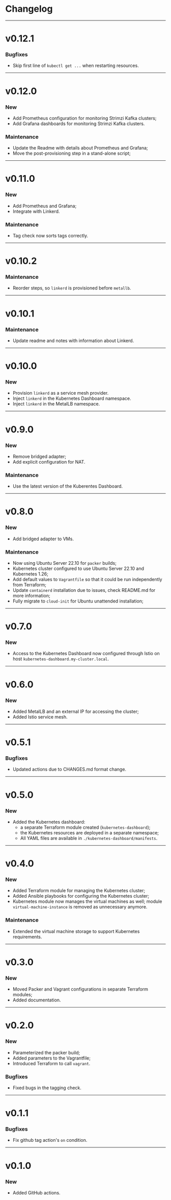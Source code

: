 # Changelog

---

# v0.12.1

### Bugfixes

- Skip first line of `kubectl get ...` when restarting resources.

---

# v0.12.0

### New

- Add Prometheus configuration for monitoring Strimzi Kafka clusters;
- Add Grafana dashboards for monitoring Strimzi Kafka clusters.

### Maintenance

- Update the Readme with details about Prometheus and Grafana;
- Move the post-provisioning step in a stand-alone script;

---

# v0.11.0

### New

- Add Prometheus and Grafana;
- Integrate with Linkerd.

### Maintenance

- Tag check now sorts tags correctly.

---

# v0.10.2

### Maintenance

- Reorder steps, so `linkerd` is provisioned before `metallb`.

---

# v0.10.1

### Maintenance

- Update readme and notes with information about Linkerd.

---

# v0.10.0

### New

- Provision `linkerd` as a service mesh provider.
- Inject `linkerd` in the Kubernetes Dashboard namespace.
- Inject `linkerd` in the MetalLB namespace.

---

# v0.9.0

### New

- Remove bridged adapter;
- Add explicit configuration for NAT.

### Maintenance

- Use the latest version of the Kuberentes Dashboard.

---

# v0.8.0

### New

- Add bridged adapter to VMs.

### Maintenance

- Now using Ubuntu Server 22.10 for `packer` builds;
- Kubernetes cluster configured to use Ubuntu Server 22.10 and Kubernetes 1.26;
- Add default values to `Vagrantfile` so that it could be run independently from Terraform;
- Update `containerd` installation due to issues, check README.md for more information;
- Fully migrate to `cloud-init` for Ubuntu unattended installation;

---

# v0.7.0

### New

- Access to the Kubernetes Dashboard now configured through Istio on host `kubernetes-dashboard.my-cluster.local`.

---

# v0.6.0

### New

- Added MetalLB and an external IP for accessing the cluster;
- Added Istio service mesh.

---

# v0.5.1

### Bugfixes

- Updated actions due to CHANGES.md format change.

---

# v0.5.0

### New

- Added the Kubernetes dashboard:
  - a separate Terraform module created (`kubernetes-dashboard`);
  - the Kubernetes resources are deployed in a separate namespace;
  - All YAML files are available in `./kubernetes-dashboard/manifests`.

---

# v0.4.0

### New

- Added Terraform module for managing the Kubernetes cluster;
- Added Ansible playbooks for configuring the Kubernetes cluster;
- Kubernetes module now manages the virtual machines as well; module `virtual-machine-instance` is removed as unnecessary anymore.

### Maintenance

- Extended the virtual machine storage to support Kubernetes requirements.

---

# v0.3.0

### New

- Moved Packer and Vagrant configurations in separate Terraform modules;
- Added documentation.

---

# v0.2.0

### New

- Parameterized the packer build;
- Added parameters to the Vagrantfile;
- Introduced Terraform to call `vagrant`.

### Bugfixes

- Fixed bugs in the tagging check.

---

# v0.1.1

### Bugfixes

- Fix github tag action's `on` condition.

---

# v0.1.0

### New

- Added GitHub actions.
